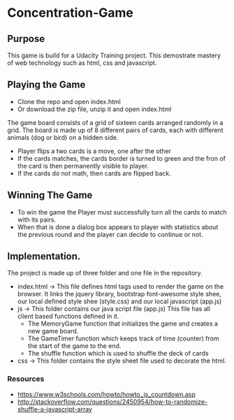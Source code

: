 # Concentration-Game

## Purpose

This game is build for a Udacity Training project. This demostrate mastery of web technology such as html, css and javascript.

## Playing the Game

* Clone the repo and open index.html
* Or download the zip file, unzip it and open index.html

The game board consists of a grid of  sixteen cards arranged randomly in a grid.
The board is made up of 8 different pairs of cards, each with different animals (dog or bird) on a hidden side.

* Player flips a two cards is a move, one after the other
* If the cards matches, the cards border is turned to green and the fron of the card is then permanently visible to player.
* If the cards do not math, then cards are flipped back.

## Winning The Game
* To win the game the Player must successfully turn all the cards to match with its pairs.
* When that is done a dialog box appears to player with statistics about the previous round and the player can decide to continue or not.

## Implementation.
The project is made up of three folder and one file in the repository.
 * index.html -> This file defines html tags used to render the game on the browser. It links the jquery library, bootstrap font-awesome style shee, our local defined style shee (style.css) and our local javascript (app.js)
 * js -> This folder contains our java script file (app.js) This file has all client based functions defined in it.
  	* The MemoryGame function that initializes the game and creates a new game board.
  	* The GameTimer function which keeps track of time (counter) from the start of the game to the end.
  	* The shuffle function which is used to shuffle the deck of cards
  * css -> This folder contains the style sheet file used to decorate the html.

 ### Resources
 * https://www.w3schools.com/howto/howto_js_countdown.asp
 * http://stackoverflow.com/questions/2450954/how-to-randomize-shuffle-a-javascript-array
